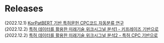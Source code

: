 # Releases 



(2022.12.1) [KorPatBERT 기반 특허문헌 CPC코드 자동분류 연구](
https://github.com/kipi-ai/IP-RnD/tree/main/KorPatBERT%20%EA%B8%B0%EB%B0%98%20%ED%8A%B9%ED%97%88%EB%AC%B8%ED%97%8C%20CPC%EC%BD%94%EB%93%9C%20%EC%9E%90%EB%8F%99%EB%B6%84%EB%A5%98%20%EC%97%B0%EA%B5%AC)
<br>
(2022.12.2) [특허 데이터를 활용한 미래기술 위크시그널 분석1 - 키프레이즈 기반으로](https://github.com/kipi-ai/IP-RnD/blob/main/%ED%8A%B9%ED%97%88%20%EB%8D%B0%EC%9D%B4%ED%84%B0%EB%A5%BC%20%ED%99%9C%EC%9A%A9%ED%95%9C%20%EB%AF%B8%EB%9E%98%EA%B8%B0%EC%88%A0%20%EC%9C%84%ED%81%AC%EC%8B%9C%EA%B7%B8%EB%84%90%20%EB%B6%84%EC%84%9D1%20-%20%ED%82%A4%ED%94%84%EB%A0%88%EC%9D%B4%EC%A6%88%20%EA%B8%B0%EB%B0%98%EC%9C%BC%EB%A1%9C/README.md)
<br>
(2022.12.2) [특허 데이터를 활용한 미래기술 위크시그널 분석2 - 특허 CPC 기반으로](https://github.com/kipi-ai/IP-RnD/blob/main/%ED%8A%B9%ED%97%88%20%EB%8D%B0%EC%9D%B4%ED%84%B0%EB%A5%BC%20%ED%99%9C%EC%9A%A9%ED%95%9C%20%EB%AF%B8%EB%9E%98%EA%B8%B0%EC%88%A0%20%EC%9C%84%ED%81%AC%EC%8B%9C%EA%B7%B8%EB%84%90%20%EB%B6%84%EC%84%9D1%20-%20%ED%8A%B9%ED%97%88%20CPC%20%EA%B8%B0%EB%B0%98%EC%9C%BC%EB%A1%9C/README.md)
